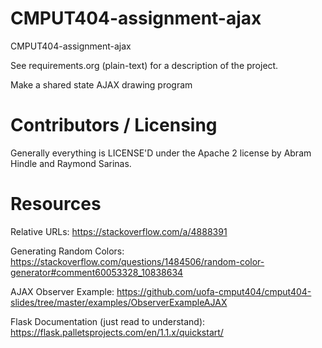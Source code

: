 CMPUT404-assignment-ajax
==============================

CMPUT404-assignment-ajax

See requirements.org (plain-text) for a description of the project.

Make a shared state AJAX drawing program

Contributors / Licensing
========================

Generally everything is LICENSE'D under the Apache 2 license by Abram Hindle and Raymond Sarinas.


Resources
========================

Relative URLs: https://stackoverflow.com/a/4888391

Generating Random Colors: https://stackoverflow.com/questions/1484506/random-color-generator#comment60053328_10838634

AJAX Observer Example: https://github.com/uofa-cmput404/cmput404-slides/tree/master/examples/ObserverExampleAJAX

Flask Documentation (just read to understand): https://flask.palletsprojects.com/en/1.1.x/quickstart/ 